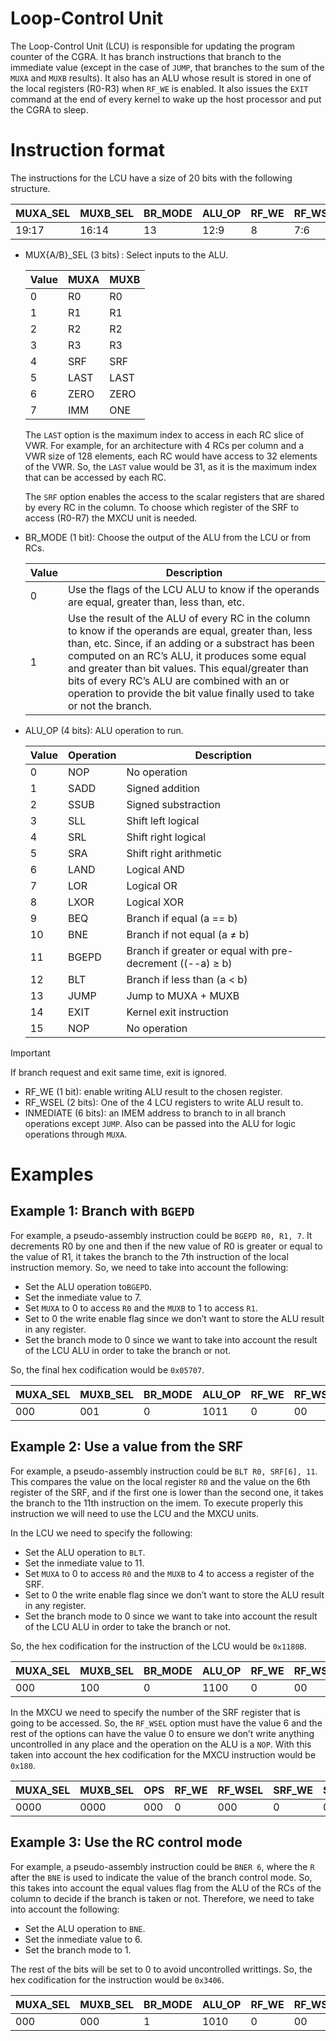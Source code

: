 # Loop-Control Unit

The Loop-Control Unit (LCU) is responsible for updating the program counter of the CGRA. It has branch instructions that branch to the immediate value (except in the case of `JUMP`, that branches to the sum of the `MUXA` and `MUXB` results). It also has an ALU whose result is stored in one of the local registers (R0-R3) when `RF_WE` is enabled. It also issues the `EXIT` command at the end of every kernel to wake up the host processor and put the CGRA to sleep.

# Instruction format

The instructions for the LCU have a size of 20 bits with the following structure.

|MUXA_SEL|MUXB_SEL|BR_MODE|ALU_OP|RF_WE|RF_WSEL|INMEDIATE|
|---|---|---|---|---|---|---|
|19:17|16:14|13|12:9|8|7:6|5:0|

- MUX{A/B}_SEL (3 bits) : Select inputs to the ALU.
    
    |Value|MUXA|MUXB|
    |---|---|---|
    |0|R0|R0|
    |1|R1|R1|
    |2|R2|R2|
    |3|R3|R3|
    |4|SRF|SRF|
    |5|LAST|LAST|
    |6|ZERO|ZERO|
    |7|IMM|ONE|
    
    The `LAST` option is the maximum index to access in each RC slice of VWR. For example, for an architecture with 4 RCs per column and a VWR size of 128 elements, each RC would have access to 32 elements of the VWR. So, the `LAST` value would be 31, as it is the maximum index that can be accessed by each RC.
    
    The `SRF` option enables the access to the scalar registers that are shared by every RC in the column. To choose which register of the SRF to access (R0-R7) the MXCU unit is needed.
    
- BR_MODE (1 bit): Choose the output of the ALU from the LCU or from RCs.
    
    |Value|Description|
    |---|---|
    |0|Use the flags of the LCU ALU to know if the operands are equal, greater than, less than, etc.|
    |1|Use the result of the ALU of every RC in the column to know if the operands are equal, greater than, less than, etc. Since, if an adding or a substract has been computed on an RC’s ALU, it produces some equal and greater than bit values. This equal/greater than bits of every RC’s ALU are combined with an or operation to provide the bit value finally used to take or not the branch.|
    
- ALU_OP (4 bits): ALU operation to run.
    
    |Value|Operation|Description|
    |---|---|---|
    |0|NOP|No operation|
    |1|SADD|Signed addition|
    |2|SSUB|Signed substraction|
    |3|SLL|Shift left logical|
    |4|SRL|Shift right logical|
    |5|SRA|Shift right arithmetic|
    |6|LAND|Logical AND|
    |7|LOR|Logical OR|
    |8|LXOR|Logical XOR|
    |9|BEQ|Branch if equal (a == b)|
    |10|BNE|Branch if not equal (a ≠ b)|
    |11|BGEPD|Branch if greater or equal with pre-decrement ((--a) ≥ b)|
    |12|BLT|Branch if less than (a < b)|
    |13|JUMP|Jump to MUXA + MUXB|
    |14|EXIT|Kernel exit instruction|
    |15|NOP|No operation|
    
> [!IMPORTANT]  
> If branch request and exit same time, exit is ignored.  
    
- RF_WE (1 bit): enable writing ALU result to the chosen register.
- RF_WSEL (2 bits): One of the 4 LCU registers to write ALU result to.
- INMEDIATE (6 bits): an IMEM address to branch to in all branch operations except `JUMP`. Also can be passed into the ALU for logic operations through `MUXA`.

# Examples

## Example 1: Branch with `BGEPD`

For example, a pseudo-assembly instruction could be `BGEPD R0, R1, 7`. It decrements R0 by one and then if the new value of R0 is greater or equal to the value of R1, it takes the branch to the 7th instruction of the local instruction memory. So, we need to take into account the following:

- Set the ALU operation to`BGEPD`.
- Set the inmediate value to 7.
- Set `MUXA` to 0 to access `R0` and the `MUXB` to 1 to access `R1`.
- Set to 0 the write enable flag since we don’t want to store the ALU result in any register.
- Set the branch mode to 0 since we want to take into account the result of the LCU ALU in order to take the branch or not.

So, the final hex codification would be `0x05707`.

|MUXA_SEL|MUXB_SEL|BR_MODE|ALU_OP|RF_WE|RF_WSEL|INMEDIATE|
|---|---|---|---|---|---|---|
|000|001|0|1011|0|00|000111|

## Example 2: Use a value from the SRF

For example, a pseudo-assembly instruction could be `BLT R0, SRF[6], 11`. This compares the value on the local register `R0` and the value on the 6th register of the SRF, and if the first one is lower than the second one, it takes the branch to the 11th instruction on the imem. To execute properly this instruction we will need to use the LCU and the MXCU units.

In the LCU we need to specify the following:

- Set the ALU operation to `BLT`.
- Set the inmediate value to 11.
- Set `MUXA` to 0 to access `R0` and the `MUXB` to 4 to access a register of the SRF.
- Set to 0 the write enable flag since we don’t want to store the ALU result in any register.
- Set the branch mode to 0 since we want to take into account the result of the LCU ALU in order to take the branch or not.

So, the hex codification for the instruction of the LCU would be `0x1180B`.

|MUXA_SEL|MUXB_SEL|BR_MODE|ALU_OP|RF_WE|RF_WSEL|INMEDIATE|
|---|---|---|---|---|---|---|
|000|100|0|1100|0|00|001011|

In the MXCU we need to specify the number of the SRF register that is going to be accessed. So, the `RF_WSEL` option must have the value 6 and the rest of the options can have the value 0 to ensure we don’t write anything uncontrolled in any place and the operation on the ALU is a `NOP`. With this taken into account the hex codification for the MXCU instruction would be `0x180`.

|MUXA_SEL|MUXB_SEL|OPS|RF_WE|RF_WSEL|SRF_WE|SRF_WD|SRF_SEL|VWR_SEL|VWR_ROW_WE|
|---|---|---|---|---|---|---|---|---|---|
|0000|0000|000|0|000|0|00|110|00|0000|

## Example 3: Use the RC control mode

For example, a pseudo-assembly instruction could be `BNER 6`, where the `R` after the `BNE` is used to indicate the value of the branch control mode. So, this takes into account the equal values flag from the ALU of the RCs of the column to decide if the branch is taken or not. Therefore, we need to take into account the following:

- Set the ALU operation to `BNE`.
- Set the inmediate value to 6.
- Set the branch mode to 1.

The rest of the bits will be set to 0 to avoid uncontrolled writtings. So, the hex codification for the instruction would be `0x3406`.

|MUXA_SEL|MUXB_SEL|BR_MODE|ALU_OP|RF_WE|RF_WSEL|INMEDIATE|
|---|---|---|---|---|---|---|
|000|000|1|1010|0|00|000110|